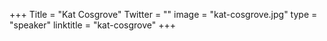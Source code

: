 +++
Title = "Kat Cosgrove"
Twitter = ""
image = "kat-cosgrove.jpg"
type = "speaker"
linktitle = "kat-cosgrove"
+++

